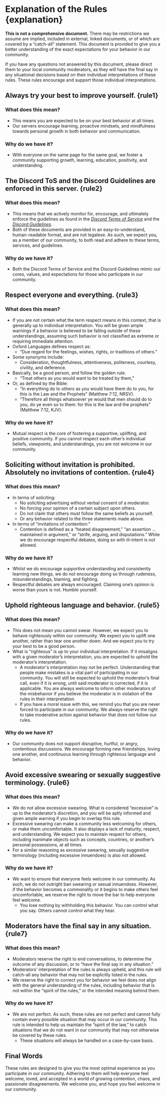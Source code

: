 # Explanation of the Rules {explanation}
**This is not a comprehensive document.** There may be restrictions we assume are implied, included in external, linked documents, or of which are covered by a “catch-all” statement. This document is provided to give you a better understanding of the exact expectations for your behavior in our community.  
  
If you have any questions not answered by this document, please direct them to your local community moderators, as they will have the final say in any situational decisions based on their individual interpretations of these rules. These rules encourage and support those individual interpretations.  
  
## Always try your best to improve yourself. {rule1}
### What does this mean?
- This means you are expected to be on your best behavior at all times.
- Our servers encourage learning, proactive mindsets, and mindfulness towards personal growth in both behavior and communication.
  
### Why do we have it?
- With everyone on the same page for the same goal, we foster a community supporting growth, learning, education, positivity, and understanding.
  
## The Discord ToS and the Discord Guidelines are enforced in this server. {rule2}
### What does this mean?
- This means that we actively monitor for, encourage, and ultimately enforce the guidelines as found in the *[Discord Terms of Service](https://discord.com/terms/)* and the *[Discord Guidelines](https://discord.com/guidelines/)*.
- Both of these documents are provided in an easy-to-understand, human-readable format, and are not legalese. As such, we expect you, as a member of our community, to both read and adhere to these terms, services, and guidelines.
  
### Why do we have it?
- Both the Discord Terms of Service and the Discord Guidelines mimic our cores, values, and expectations for those who participate in our community.
  
## Respect everyone and everything. {rule3}
### What does this mean?
- If you are not certain what the term respect means in this context, that is generally up to individual interpretation. You will be given ample warnings if a behavior is believed to be falling outside of these understandings, assuming such behavior is not classified as extreme or requiring immediate attention.
- Oxford Languages defines respect as:
    - “Due regard for the feelings, wishes, rights, or traditions of others.”
- Some synonyms include:
    - Consideration, thoughtfulness, attentiveness, politeness, courtesy, civility, and deference.
- Basically, be a good person, and follow the golden rule.
    - “Treat others as you would want to be treated by them,”  
- Or, as defined by the Bible:
    - “In everything do to others as you would have them do to you, for this is the Law and the Prophets” (Matthew 7:12, NRSV).  
    - “Therefore all things whatsoever ye would that men should do to you, do ye even so to them: for this is the law and the prophets” (Matthew 7:12, KJV).
  
### Why do we have it?
- Mutual respect is the core of fostering a supportive, uplifting, and positive community. If you cannot respect each other’s individual beliefs, viewpoints, and understandings, you are not welcome in our community.
  
## Soliciting without invitation is prohibited. Absolutely no invitations of contention. {rule4}
### What does this mean?
- In terms of soliciting:
    - No soliciting advertising without verbal consent of a moderator.
    - No forcing your opinion of a certain subject upon others.
    - Do not claim that others must follow the same beliefs as yourself.
    - Or any behavior related to the three statements made above.
- In terms of “invitations of contention:”
    - Contention is defined as a “heated disagreement,” “an assertion … maintained in argument,” or “strife, arguing, and disputations.” While we do encourage respectful debates, doing so with ill-intent is not allowed.
  
### Why do we have it?
- Whilst we do encourage supportive understanding and consistently learning new things, we do not encourage doing so through rudeness, misunderstandings, blaming, and fighting.
- Respectful debates are always encouraged. Claiming one’s opinion is worse than yours is not. Humble yourself.
  
## Uphold righteous language and behavior. {rule5}
### What does this mean?
- This does not mean you cannot swear. However, we expect you to behave righteously within our community. We expect you to uplift one another, rather than tear one another down. And we expect you to try your best to be a good person.
- What is “righteous” is up to your individual interpretation. If it misaligns with a given moderator’s interpretation, you are expected to uphold the moderator’s interpretation.
    - A moderator's interpretation may not be perfect. Understanding that people make mistakes is a vital part of participating in our community. You will still be expected to uphold the moderator’s final call, even if it is wrong, until said moderator is corrected, if it is applicable. You are always welcome to inform other moderators of the misbehavior if you believe the moderator is in violation of the rules in their interpretation.
    - If you have a moral issue with this, we remind you that you are never forced to participate in our community. We always reserve the right to take moderative action against behavior that does not follow our rules.
  
### Why do we have it?
- Our community does not support disruptive, hurtful, or angry, contentious discussions. We encourage forming new friendships, loving one another, and continuous learning through righteous language and behavior.
  
## Avoid excessive swearing or sexually suggestive terminology. {rule6}
### What does this mean?
- We do not allow excessive swearing. What is considered “excessive” is up to the moderator’s discretion, and you will be aptly informed and given ample warning if you begin to overlap this rule.
- Excessive swearing can make a community less welcoming for others, or make them uncomfortable. It also displays a lack of maturity, respect, and understanding. We expect you to maintain respect for others, including inanimate objects such as concepts, countries, or another’s personal possessions, at all times.
- For a similar reasoning as excessive swearing, sexually suggestive terminology (including excessive innuendoes) is also not allowed.
  
### Why do we have it?
- We want to ensure that everyone feels welcome in our community. As such, we do not outright ban swearing or sexual innuendoes. However, if the behavior becomes a commonality or it begins to make others feel uncomfortable, we reserve the right to move the bar to help everyone feel welcome.
    - You lose nothing by withholding this behavior. You can control what you say. Others cannot control what they hear.
  
## Moderators have the final say in any situation. {rule7}
### What does this mean?
- Moderators reserve the right to end conversations, to determine the outcome of any discussion, or to “have the final say in any situation.”
- Moderators’ interpretation of the rules is always upheld, and this rule will catch-all any behavior that may not be explicitly listed in the rules.
- We reserve the right to correct you for behavior we feel does not align with the general understanding of the rules, including behavior that is not within the “spirit of the rules,” or the intended meaning behind them.
  
### Why do we have it?
- We are not perfect. As such, these rules are not perfect and cannot fully contain every possible situation that may occur in our community. This rule is intended to help us maintain the “spirit of the law,” to catch situations that we do not want in our community that may not otherwise be covered by these rules.
    - These situations will always be handled on a case-by-case basis.
  
## Final Words
These rules are designed to give you the most optimal experience as you participate in our community. Adhering to them will help everyone feel welcome, loved, and accepted in a world of growing contention, chaos, and passionate disagreements. We welcome you, and hope you feel welcome in our community.
